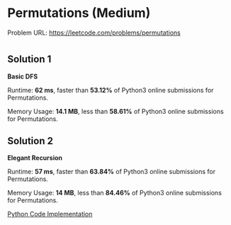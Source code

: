 # Permutations (Medium)

Problem URL: https://leetcode.com/problems/permutations

#

## Solution 1

**Basic DFS**

Runtime: **62 ms**, faster than **53.12%** of Python3 online submissions for Permutations.

Memory Usage: **14.1 MB**, less than **58.61%** of Python3 online submissions for Permutations.

## Solution 2

**Elegant Recursion**

Runtime: **57 ms**, faster than **63.84%** of Python3 online submissions for Permutations.

Memory Usage: **14 MB**, less than **84.46%** of Python3 online submissions for Permutations.


[Python Code Implementation](permutations.py)

